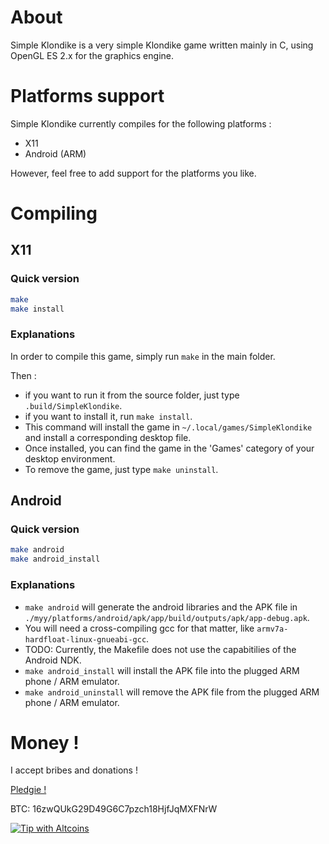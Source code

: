 # About

Simple Klondike is a very simple Klondike game written mainly in C, 
using OpenGL ES 2.x for the graphics engine.

# Platforms support

Simple Klondike currently compiles for the following platforms :

* X11
* Android (ARM)

However, feel free to add support for the platforms you like.

# Compiling

## X11

### Quick version

```bash
make
make install
```

### Explanations

In order to compile this game, simply run `make` in the main folder.

Then :

* if you want to run it from the source folder, just type `.build/SimpleKlondike`.
* if you want to install it, run `make install`.
 * This command will install the game in `~/.local/games/SimpleKlondike` and install a corresponding desktop file.
* Once installed, you can find the game in the 'Games' category of your desktop environment.
* To remove the game, just type `make uninstall`.

## Android

### Quick version

```bash
make android
make android_install
```

### Explanations

* `make android` will generate the android libraries and the APK file in `./myy/platforms/android/apk/app/build/outputs/apk/app-debug.apk`.
 * You will need a cross-compiling gcc for that matter, like `armv7a-hardfloat-linux-gnueabi-gcc`.
 * TODO: Currently, the Makefile does not use the capabitilies of the Android NDK.
* `make android_install` will install the APK file into the plugged ARM phone / ARM emulator.
* `make android_uninstall` will remove the APK file from the plugged ARM phone / ARM emulator.

# Money !

I accept bribes and donations !

[Pledgie !](https://pledgie.com/campaigns/33063)

BTC: 16zwQUkG29D49G6C7pzch18HjfJqMXFNrW

[![Tip with Altcoins](https://shapeshift.io/images/shifty/small_light_altcoins.png)](https://shapeshift.io/shifty.html?destination=16zwQUkG29D49G6C7pzch18HjfJqMXFNrW&output=BTC)
